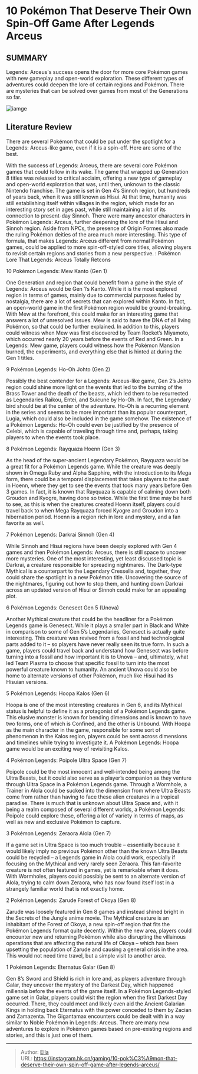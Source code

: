 # 10 Pokémon That Deserve Their Own Spin-Off Game After Legends Arceus


## SUMMARY 


 Legends: Arceus&#39;s success opens the door for more core Pokémon games with new gameplay and open-world exploration. 
 These different types of adventures could deepen the lore of certain regions and Pokémon. 
 There are mysteries that can be solved over games from most of the Generations so far. 

![iamge](https://static1.srcdn.com/wordpress/wp-content/uploads/2023/11/next-pokemon-games-legends-arceus-sequel-spin-off.jpg)

## Literature Review

There are several Pokémon that could be put under the spotlight for a Legends: Arceus-like game, even if it is a spin-off. Here are some of the best.




With the success of Legends: Arceus, there are several core Pokémon games that could follow in its wake. The game that wrapped up Generation 8 titles was released to critical acclaim, offering a new type of gameplay and open-world exploration that was, until then, unknown to the classic Nintendo franchise. The game is set in Gen 4’s Sinnoh region, but hundreds of years back, when it was still known as Hisui. At that time, humanity was still establishing itself within villages in the region, which made for an interesting story set in ages past, while still maintaining a lot of its connection to present-day Sinnoh.
There were many ancestor characters in Pokémon Legends: Arceus, further deepening the lore of the Hisui and Sinnoh region. Aside from NPCs, the presence of Origin Formes also made the ruling Pokémon deities of the area much more interesting. This type of formula, that makes Legends: Arceus different from normal Pokémon games, could be applied to more spin-off-styled core titles, allowing players to revisit certain regions and stories from a new perspective.
 : Pokémon Lore That Legends: Arceus Totally Retcons









 








 10  Pokémon Legends: Mew 
Kanto (Gen 1)


 







One Generation and region that could benefit from a game in the style of Legends: Arceus would be Gen 1’s Kanto. While it is the most explored region in terms of games, mainly due to commercial purposes fueled by nostalgia, there are a lot of secrets that can explored within Kanto. In fact, an open-world game in the first Pokémon region would be ground-breaking. With Mew at the forefront, this could make for an interesting game that answers a lot of unresolved issues.
Mew is said to have the DNA of all living Pokémon, so that could be further explained. In addition to this, players could witness when Mew was first discovered by Team Rocket’s Miyamoto, which occurred nearly 20 years before the events of Red and Green. In a Legends: Mew game, players could witness how the Pokémon Mansion burned, the experiments, and everything else that is hinted at during the Gen 1 titles.





 9  Pokémon Legends: Ho-Oh 
Johto (Gen 2)


 







Possibly the best contender for a Legends: Arceus-like game, Gen 2’s Johto region could shine more light on the events that led to the burning of the Brass Tower and the death of the beasts, which led them to be resurrected as Legendaries Raikou, Entei, and Suicune by Ho-Oh. In fact, the Legendary bird should be at the center of the adventure.
Ho-Oh is a recurring element in the series and seems to be more important than its popular counterpart, Lugia, which could also be included in the game somehow. The existence of a Pokémon Legends: Ho-Oh could even be justified by the presence of Celebi, which is capable of traveling through time and, perhaps, taking players to when the events took place.





 8  Pokémon Legends: Rayquaza 
Hoenn (Gen 3)
        

As the head of the super-ancient Legendary Pokémon, Rayquaza would be a great fit for a Pokémon Legends game. While the creature was deeply shown in Omega Ruby and Alpha Sapphire, with the introduction to its Mega form, there could be a temporal displacement that takes players to the past in Hoenn, where they get to see the events that took many years before Gen 3 games.
In fact, it is known that Rayquaza is capable of calming down both Groudon and Kyogre, having done so twice. While the first time may be hard to see, as this is when the creatures created Hoenn itself, players could travel back to when Mega Rayquaza forced Kyogre and Groudon into a hibernation period. Hoenn is a region rich in lore and mystery, and a fan favorite as well.





 7  Pokémon Legends: Darkrai 
Sinnoh (Gen 4)
        

While Sinnoh and Hisui regions have been deeply explored with Gen 4 games and then Pokémon Legends: Arceus, there is still space to uncover more mysteries. One of the most interesting, yet least discussed topic is Darkrai, a creature responsible for spreading nightmares.
The Dark-type Mythical is a counterpart to the Legendary Cresselia and, together, they could share the spotlight in a new Pokémon title. Uncovering the source of the nightmares, figuring out how to stop them, and hunting down Darkrai across an updated version of Hisui or Sinnoh could make for an appealing plot.





 6  Pokémon Legends: Genesect 
Gen 5 (Unova)
        

Another Mythical creature that could be the headliner for a Pokémon Legends game is Genesect. While it plays a smaller part in Black and White in comparison to some of Gen 5’s Legendaries, Genesect is actually quite interesting. This creature was revived from a fossil and had technological parts added to it – so players have never really seen its true form.
In such a game, players could travel back and understand how Genesect was before turning into a fossil and how important it is to Unova – and, ultimately, what led Team Plasma to choose that specific fossil to turn into the most powerful creature known to humanity. An ancient Unova could also be home to alternate versions of other Pokémon, much like Hisui had its Hisuian versions.





 5  Pokémon Legends: Hoopa 
Kalos (Gen 6)
        

Hoopa is one of the most interesting creatures in Gen 6, and its Mythical status is helpful to define it as a protagonist of a Pokémon Legends game. This elusive monster is known for bending dimensions and is known to have two forms, one of which is Confined, and the other is Unbound.
With Hoopa as the main character in the game, responsible for some sort of phenomenon in the Kalos region, players could be sent across dimensions and timelines while trying to investigate it. A Pokémon Legends: Hoopa game would be an exciting way of revisiting Kalos.





 4  Pokémon Legends: Poipole 
Ultra Space (Gen 7)
        

Poipole could be the most innocent and well-intended being among the Ultra Beasts, but it could also serve as a player’s companion as they venture through Ultra Space in a Pokémon Legends game. Through a Wormhole, a Trainer in Alola could be sucked into the dimension from where Ultra Beasts come from rather than having to face these alien creatures in a tropical paradise.
There is much that is unknown about Ultra Space and, with it being a realm composed of several different worlds, a Pokémon Legends: Poipole could explore these, offering a lot of variety in terms of maps, as well as new and exclusive Pokémon to capture.





 3  Pokémon Legends: Zeraora 
Alola (Gen 7)
        

If a game set in Ultra Space is too much trouble – essentially because it would likely imply no previous Pokémon other than the known Ultra Beasts could be recycled – a Legends game in Alola could work, especially if focusing on the Mythical and very rarely seen Zeraora. This fan-favorite creature is not often featured in games, yet is remarkable when it does.
With Wormholes, players could possibly be sent to an alternate version of Alola, trying to calm down Zeraora, who has now found itself lost in a strangely familiar world that is not exactly home.





 2  Pokémon Legends: Zarude 
Forest of Okoya (Gen 8)
        

Zarude was loosely featured in Gen 8 games and instead shined bright in the Secrets of the Jungle anime movie. The Mythical creature is an inhabitant of the Forest of Okoya, a new spin-off region that fits the Pokémon Legends format quite decently.
Within the new area, players could encounter new and returning Pokémon while also disrupting the villainous operations that are affecting the natural life of Okoya – which has been upsetting the population of Zarude and causing a general crisis in the area. This would not need time travel, but a simple visit to another area.





 1  Pokémon Legends: Eternatus 
Galar (Gen 8)


 







Gen 8’s Sword and Shield is rich in lore and, as players adventure through Galar, they uncover the mystery of the Darkest Day, which happened millennia before the events of the game itself. In a Pokémon Legends-styled game set in Galar, players could visit the region when the first Darkest Day occurred.
There, they could meet and likely even aid the Ancient Galarian Kings in holding back Eternatus with the power conceded to them by Zacian and Zamazenta. The Gigantamax encounters could be dealt with in a way similar to Noble Pokémon in Legends: Arceus. There are many new adventures to explore in Pokémon games based on pre-existing regions and stories, and this is just one of them.

---

> Author: [Ella](https://instagram.hk.cn/)  
> URL: https://instagram.hk.cn/gaming/10-pok%C3%A9mon-that-deserve-their-own-spin-off-game-after-legends-arceus/  

